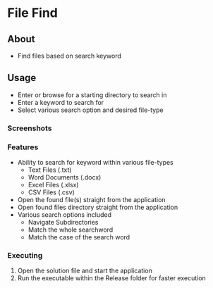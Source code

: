 # File Find

## About

* Find files based on search keyword

## Usage

* Enter or browse for a starting directory to search in
* Enter a keyword to search for
* Select various search option and desired file-type 


### Screenshots

### Features

* Ability to search for keyword within various file-types
  - Text Files (.txt)
  - Word Documents (.docx)
  - Excel Files (.xlsx)
  - CSV Files (.csv)
* Open the found file(s) straight from the application
* Open found files directory straight from the application
* Various search options included
  - Navigate Subdirectories
  - Match the whole searchword
  - Match the case of the search word

 
### Executing

1. Open the solution file and start the application
2. Run the executable within the Release folder for faster execution

